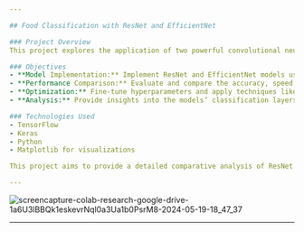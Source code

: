 ```yaml
---

## Food Classification with ResNet and EfficientNet

### Project Overview
This project explores the application of two powerful convolutional neural network architectures, ResNet and EfficientNet, for the task of food classification. The goal is to compare their performance in accurately categorizing various types of food images, enabling better understanding and usage of these models in practical AI applications related to culinary arts and health.

### Objectives
- **Model Implementation:** Implement ResNet and EfficientNet models using TensorFlow and Keras to classify food images.
- **Performance Comparison:** Evaluate and compare the accuracy, speed, and computational efficiency of each model on a standardized food image dataset.
- **Optimization:** Fine-tune hyperparameters and apply techniques like data augmentation to enhance model performance.
- **Analysis:** Provide insights into the models’ classification layers and decision-making processes using visualization tools.

### Technologies Used
- TensorFlow
- Keras
- Python
- Matplotlib for visualizations

This project aims to provide a detailed comparative analysis of ResNet and EfficientNet models, offering valuable insights for developers and researchers interested in applying these architectures in the food domain. The repository includes all source code, a set of pretrained models, and a Jupyter notebook that guides users through the process of training, evaluating, and understanding the models.

--- 
```


![screencapture-colab-research-google-drive-1a6U3lBBQk1eskevrNql0a3Ua1b0PsrM8-2024-05-19-18_47_37](https://github.com/haseebrj17/ResNetvsEfficientNet/assets/56214816/89209b84-d473-4a8d-a18e-d993ac012694)

--- 

